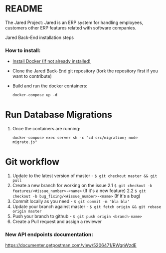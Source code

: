 # README #
The Jared Project:
Jared is an ERP system for handling employees, customers other ERP features related with software companies.

Jared Back-End installation steps

### How to install: ###
* [Install Docker (If not already installed)](https://www.docker.com/get-started)
* Clone the Jared Back-End git repository (fork the repository first if you want to contribute)
* Build and run the docker containers:

  `docker-compose up -d`

# Run Database Migrations #
1. Once the containers are running:

   `docker-compose exec server sh -c "cd src/migration; node migrate.js"`

# Git workflow #
1. Update to the latest version of master - `$ git checkout master && git pull`
2. Create a new branch for working on the issue
  2.1 `$ git checkout -b features/<#issue_number>-<name>` (If it's a new feature)
  2.2 `$ git checkout -b bug_fixing/<#issue_number>-<name>` (If it's a bug)
3. Commit locally as you need - `$ git commit -m 'bla bla'`
4. Update your branch against master - `$ git fetch origin && git rebase origin master`
5. Push your branch to github - `$ git push origin <branch-name>`
6. Create a Pull request and assign a reviewer



### New API endpoints documentation:

https://documenter.getpostman.com/view/5206471/RWgnWzdE

